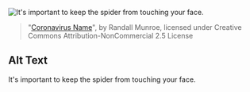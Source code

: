 ![It's important to keep the spider from touching your face.](https://imgs.xkcd.com/comics/coronavirus_name.png)
> "[Coronavirus Name](https://xkcd.com/2275/)", by Randall Munroe, licensed under Creative Commons Attribution-NonCommercial 2.5 License

## Alt Text
It's important to keep the spider from touching your face.
